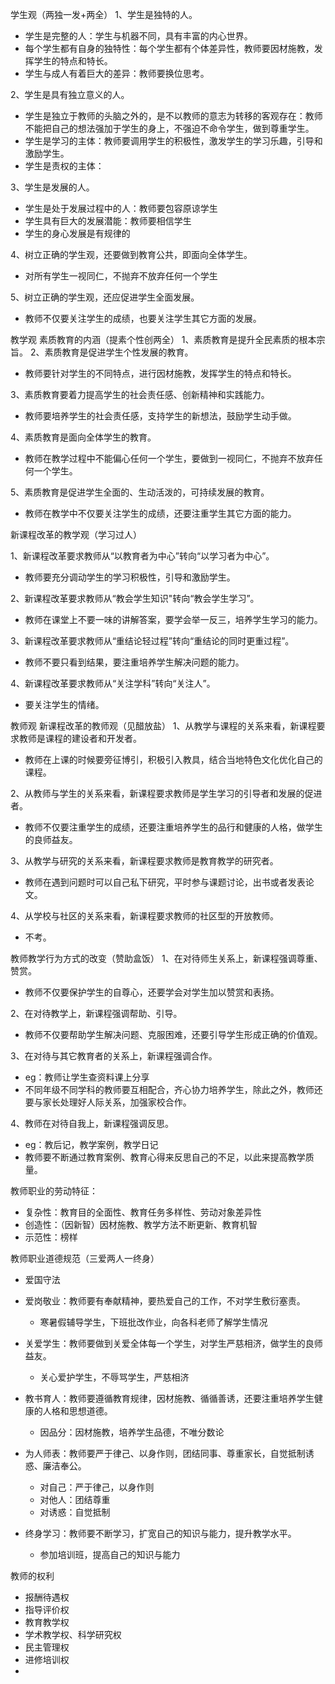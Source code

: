 学生观（两独一发+两全）
1、学生是独特的人。
- 学生是完整的人：学生与机器不同，具有丰富的内心世界。
- 每个学生都有自身的独特性：每个学生都有个体差异性，教师要因材施教，发挥学生的特点和特长。
- 学生与成人有着巨大的差异：教师要换位思考。

2、学生是具有独立意义的人。
- 学生是独立于教师的头脑之外的，是不以教师的意志为转移的客观存在：教师不能把自己的想法强加于学生的身上，不强迫不命令学生，做到尊重学生。
- 学生是学习的主体：教师要调用学生的积极性，激发学生的学习乐趣，引导和激励学生。
- 学生是责权的主体：

3、学生是发展的人。
- 学生是处于发展过程中的人：教师要包容原谅学生
- 学生具有巨大的发展潜能：教师要相信学生
- 学生的身心发展是有规律的

4、树立正确的学生观，还要做到教育公共，即面向全体学生。
- 对所有学生一视同仁，不抛弃不放弃任何一个学生

5、树立正确的学生观，还应促进学生全面发展。
- 教师不仅要关注学生的成绩，也要关注学生其它方面的发展。

教学观
素质教育的内涵（提素个性创两全）
1、素质教育是提升全民素质的根本宗旨。
2、素质教育是促进学生个性发展的教育。
- 教师要针对学生的不同特点，进行因材施教，发挥学生的特点和特长。

3、素质教育要着力提高学生的社会责任感、创新精神和实践能力。
- 教师要培养学生的社会责任感，支持学生的新想法，鼓励学生动手做。

4、素质教育是面向全体学生的教育。
- 教师在教学过程中不能偏心任何一个学生，要做到一视同仁，不抛弃不放弃任何一个学生。

5、素质教育是促进学生全面的、生动活泼的，可持续发展的教育。
- 教师在教学中不仅要关注学生的成绩，还要注重学生其它方面的能力。

新课程改革的教学观（学习过人）

1、新课程改革要求教师从“以教育者为中心”转向“以学习者为中心”。
- 教师要充分调动学生的学习积极性，引导和激励学生。

2、新课程改革要求教师从“教会学生知识"转向“教会学生学习”。
- 教师在课堂上不要一味的讲解答案，要学会举一反三，培养学生学习的能力。

3、新课程改革要求教师从“重结论轻过程”转向“重结论的同时更重过程”。
- 教师不要只看到结果，要注重培养学生解决问题的能力。

4、新课程改革要求教师从“关注学科”转向“关注人”。
- 要关注学生的情绪。

教师观
新课程改革的教师观（见醋放盐）
1、从教学与课程的关系来看，新课程要求教师是课程的建设者和开发者。
- 教师在上课的时候要旁征博引，积极引入教具，结合当地特色文化优化自己的课程。

2、从教师与学生的关系来看，新课程要求教师是学生学习的引导者和发展的促进者。
- 教师不仅要注重学生的成绩，还要注重培养学生的品行和健康的人格，做学生的良师益友。

3、从教学与研究的关系来看，新课程要求教师是教育教学的研究者。
- 教师在遇到问题时可以自己私下研究，平时参与课题讨论，出书或者发表论文。

4、从学校与社区的关系来看，新课程要求教师的社区型的开放教师。
- 不考。

教师教学行为方式的改变（赞助盒饭）
1、在对待师生关系上，新课程强调尊重、赞赏。
- 教师不仅要保护学生的自尊心，还要学会对学生加以赞赏和表扬。

2、在对待教学上，新课程强调帮助、引导。
- 教师不仅要帮助学生解决问题、克服困难，还要引导学生形成正确的价值观。

3、在对待与其它教育者的关系上，新课程强调合作。
- eg：教师让学生查资料课上分享
- 不同年级不同学科的教师要互相配合，齐心协力培养学生，除此之外，教师还要与家长处理好人际关系，加强家校合作。

4、教师在对待自我上，新课程强调反思。
- eg：教后记，教学案例，教学日记
- 教师要不断通过教育案例、教育心得来反思自己的不足，以此来提高教学质量。

教师职业的劳动特征：
- 复杂性：教育目的全面性、教育任务多样性、劳动对象差异性
- 创造性：（因新智）因材施教、教学方法不断更新、教育机智
- 示范性：榜样

教师职业道德规范（三爱两人一终身）
- 爱国守法
- 爱岗敬业：教师要有奉献精神，要热爱自己的工作，不对学生敷衍塞责。
	- 寒暑假辅导学生，下班批改作业，向各科老师了解学生情况

- 关爱学生：教师要做到关爱全体每一个学生，对学生严慈相济，做学生的良师益友。
	- 关心爱护学生，不辱骂学生，严慈相济

- 教书育人：教师要遵循教育规律，因材施教、循循善诱，还要注重培养学生健康的人格和思想道德。
	- 因品分：因材施教，培养学生品德，不唯分数论

- 为人师表：教师要严于律己、以身作则，团结同事、尊重家长，自觉抵制诱惑、廉洁奉公。
	- 对自己：严于律己，以身作则
	- 对他人：团结尊重
	- 对诱惑：自觉抵制

- 终身学习：教师要不断学习，扩宽自己的知识与能力，提升教学水平。
	- 参加培训班，提高自己的知识与能力


教师的权利
- 报酬待遇权
- 指导评价权
- 教育教学权
- 学术教学权、科学研究权
- 民主管理权
- 进修培训权
- 

